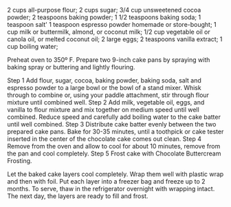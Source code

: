 2 cups all-purpose flour;
2 cups sugar;
3/4 cup unsweetened cocoa powder;
2 teaspoons baking powder;
1 1/2 teaspoons baking soda;
1 teaspoon salt'
1 teaspoon espresso powder homemade or store-bought;
1 cup milk or buttermilk, almond, or coconut milk;
1/2 cup vegetable oil or canola oil, or melted coconut oil;
2 large eggs;
2 teaspoons vanilla extract;
1 cup boiling water;

Preheat oven to 350º F. Prepare two 9-inch cake pans by spraying with baking spray or buttering and lightly flouring.

Step 1 Add flour, sugar, cocoa, baking powder, baking soda, salt and espresso powder to a large bowl or the bowl of a stand mixer. Whisk through to combine or, using your paddle attachment, stir through flour mixture until combined well.
Step 2 Add milk, vegetable oil, eggs, and vanilla to flour mixture and mix together on medium speed until well combined. Reduce speed and carefully add boiling water to the cake batter until well combined.
Step 3 Distribute cake batter evenly between the two prepared cake pans. Bake for 30-35 minutes, until a toothpick or cake tester inserted in the center of the chocolate cake comes out clean.
Step 4 Remove from the oven and allow to cool for about 10 minutes, remove from the pan and cool completely.
Step 5 Frost cake with Chocolate Buttercream Frosting.

Let the baked cake layers cool completely. Wrap them well with plastic wrap and then with foil. Put each layer into a freezer bag and freeze up to 2 months. To serve, thaw in the refrigerator overnight with wrapping intact. The next day, the layers are ready to fill and frost.
